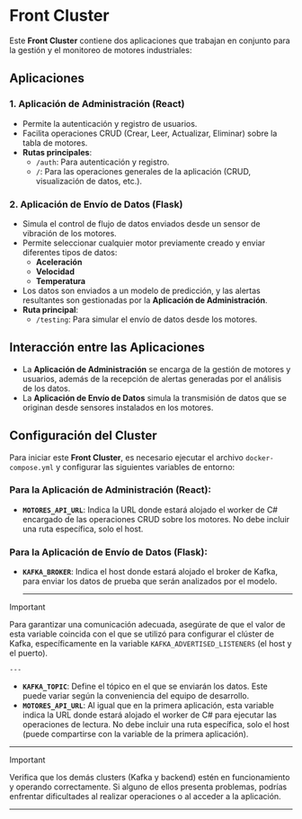 # Front Cluster

Este **Front Cluster** contiene dos aplicaciones que trabajan en conjunto para la gestión y el monitoreo de motores industriales:

## Aplicaciones

### 1. Aplicación de Administración (React)
- Permite la autenticación y registro de usuarios.
- Facilita operaciones CRUD (Crear, Leer, Actualizar, Eliminar) sobre la tabla de motores.
- **Rutas principales**:
  - `/auth`: Para autenticación y registro.
  - `/`: Para las operaciones generales de la aplicación (CRUD, visualización de datos, etc.).

### 2. Aplicación de Envío de Datos (Flask)
- Simula el control de flujo de datos enviados desde un sensor de vibración de los motores.
- Permite seleccionar cualquier motor previamente creado y enviar diferentes tipos de datos:
  - **Aceleración**
  - **Velocidad**
  - **Temperatura**
- Los datos son enviados a un modelo de predicción, y las alertas resultantes son gestionadas por la **Aplicación de Administración**.
- **Ruta principal**:
  - `/testing`: Para simular el envío de datos desde los motores.

## Interacción entre las Aplicaciones
- La **Aplicación de Administración** se encarga de la gestión de motores y usuarios, además de la recepción de alertas generadas por el análisis de los datos.
- La **Aplicación de Envío de Datos** simula la transmisión de datos que se originan desde sensores instalados en los motores.

## Configuración del Cluster

Para iniciar este **Front Cluster**, es necesario ejecutar el archivo `docker-compose.yml` y configurar las siguientes variables de entorno:

### Para la Aplicación de Administración (React):
- **`MOTORES_API_URL`**: Indica la URL donde estará alojado el worker de C# encargado de las operaciones CRUD sobre los motores. No debe incluir una ruta específica, solo el host.

### Para la Aplicación de Envío de Datos (Flask):
- **`KAFKA_BROKER`**: Indica el host donde estará alojado el broker de Kafka, para enviar los datos de prueba que serán analizados por el modelo.

    --- 

> [!IMPORTANT]  
> Para garantizar una comunicación adecuada, asegúrate de que el valor de esta variable coincida con el que se utilizó para configurar el clúster de Kafka, específicamente en la variable `KAFKA_ADVERTISED_LISTENERS` (el host y el puerto).

    --- 

- **`KAFKA_TOPIC`**: Define el tópico en el que se enviarán los datos. Este puede variar según la conveniencia del equipo de desarrollo.
- **`MOTORES_API_URL`**: Al igual que en la primera aplicación, esta variable indica la URL donde estará alojado el worker de C# para ejecutar las operaciones de lectura. No debe incluir una ruta específica, solo el host (puede compartirse con la variable de la primera aplicación).

--- 

> [!IMPORTANT]  
> Verifica que los demás clusters (Kafka y backend) estén en funcionamiento y operando correctamente. Si alguno de ellos presenta problemas, podrías enfrentar dificultades al realizar operaciones o al acceder a la aplicación.

--- 